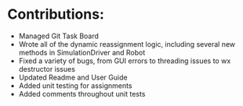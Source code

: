 # Contributions:
+ Managed Git Task Board
+ Wrote all of the dynamic reassignment logic, including several new methods in SimulationDriver and Robot
+ Fixed a variety of bugs, from GUI errors to threading issues to wx destructor issues
+ Updated Readme and User Guide
+ Added unit testing for assignments
+ Added comments throughout unit tests